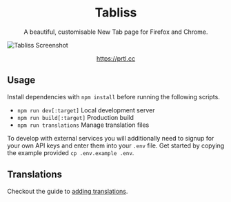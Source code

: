 <h1 align="center">Tabliss</h1>

<p align="center">A beautiful, customisable New Tab page for Firefox and Chrome.</p>

![Tabliss Screenshot](screenshot.png)

<p align="center"><a href="https://prtl.cc">https://prtl.cc</a></p>

## Usage

Install dependencies with `npm install` before running the following scripts.

- `npm run dev[:target]` Local development server
- `npm run build[:target]` Production build
- `npm run translations` Manage translation files

To develop with external services you will additionally need to signup for your own API keys
and enter them into your `.env` file. Get started by copying the example provided `cp .env.example .env`.

## Translations

Checkout the guide to [adding translations](TRANSLATING.md).
